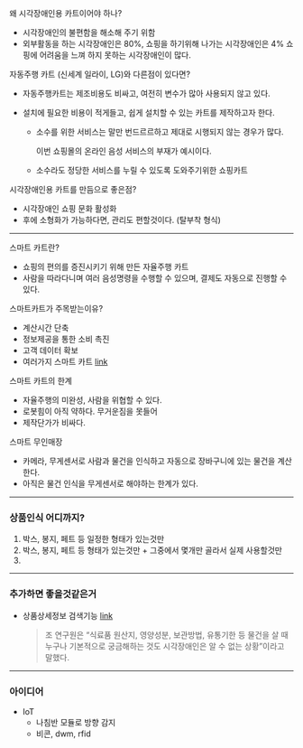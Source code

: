 왜 시각장애인용 카트이어야 하나?

- 시각장애인의 불편함을 해소해 주기 위함
- 외부활동을 하는 시각장애인은 80%, 쇼핑을 하기위해 나가는 시각장애인은 4%
  쇼핑에 어려움을 느껴 하지 못하는 시각장애인이 많다.

자동주행 카트 (신세계 일라이, LG)와 다른점이 있다면?

- 자동주행카트는 제조비용도 비싸고, 여전히 변수가 많아 사용되지 않고 있다.

- 설치에 필요한 비용이 적게들고, 쉽게 설치할 수 있는 카트를 제작하고자 한다.

  - 소수를 위한 서비스는 말만 번드르르하고 제대로 시행되지 않는 경우가 많다.

    이번 쇼핑몰의 온라인 음성 서비스의 부재가 예시이다.

  - 소수라도 정당한 서비스를 누릴 수 있도록 도와주기위한 쇼핑카트

시각장애인용 카트를 만듬으로 좋은점?

- 시각장애인 쇼핑 문화 활성화
- 후에 소형화가 가능하다면, 관리도 편할것이다. (탈부착 형식)

---

스마트 카트란?

- 쇼핑의 편의를 증진시키기 위해 만든 자율주행 카트
- 사람을 따라다니며 여러 음성명령을 수행할 수 있으며, 결제도 자동으로 진행할 수 있다.

스마트카트가 주목받는이유?

- 계산시간 단축
- 정보제공을 통한 소비 촉진
- 고객 데이터 확보
- 여러가지 스마트 카트 [link](https://blog.naver.com/businessinsight/222227636133)

스마트 카트의 한계

- 자율주행의 미완성, 사람을 위협할 수 있다.
- 로봇힘이 아직 약하다. 무거운짐을 못들어
- 제작단가가 비싸다.

스마트 무인매장

- 카메라, 무게센서로 사람과 물건을 인식하고 자동으로 장바구니에 있는 물건을 계산한다.
- 아직은 물건 인식을 무게센서로 해야하는 한계가 있다.

---

### 상품인식 어디까지?

1. 박스, 봉지, 페트 등 일정한 형태가 있는것만
2. 박스, 봉지, 페트 등 형태가 있는것만 + 그중에서 몇개만 골라서 실제 사용할것만
3. 

---

### 추가하면 좋을것같은거

- 상품상세정보 검색기능 [link](https://www.vop.co.kr/A00001552148.html)

  > 조 연구원은 “식료품 원산지, 영양성분, 보관방법, 유통기한 등 물건을 살 때 누구나 기본적으로 궁금해하는 것도 시각장애인은 알 수 없는 상황”이라고 말했다.

---

### 아이디어

- IoT
  - 나침반 모듈로 방향 감지
  - 비콘, dwm, rfid


